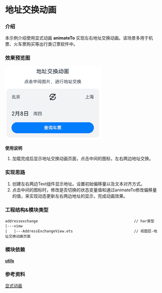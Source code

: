 
# 地址交换动画

### 介绍

本示例介绍使用显式动画 **animateTo** 实现左右地址交换动画。该场景多用于机票、火车票购买等出行类订票软件中。

### 效果预览图

![](../../screenshots/device/AddressExchange.gif )

**使用说明**
1. 加载完成后显示地址交换动画页面，点击中间的图标，左右两边地址交换。

### 实现思路
1. 创建左右两边Text组件显示地址。设置初始偏移量以及文本对齐方式。
2. 点击中间的图标时，修改是否切换的状态变量值和通过animateTo修改偏移量的值，来实现动态更新左右两边地址的显示，完成动画效果。

### 工程结构&模块类型

   ```
   addressexchange                                            // har类型
   |---view
   |   |---AddressExchangeView.ets                            // 视图层-地址交换动画页面 
   ```

### 模块依赖

[**utils**](../../common/utils)

### 参考资料

[显式动画](https://developer.harmonyos.com/cn/docs/documentation/doc-references-V3/ts-explicit-animation-0000001478341181-V3)
